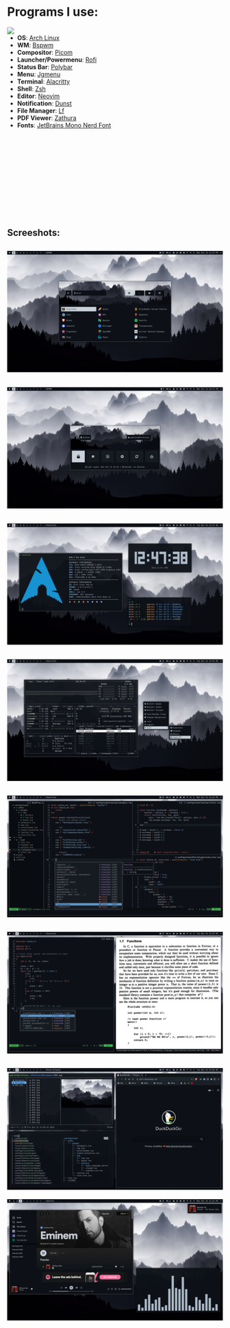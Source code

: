 # Programs I use:
<img width="590px" align="right" src=".config/bspwm/screenshots/0.png"/>

+ **OS**: [Arch Linux](https://archlinux.org/)
+ **WM**: [Bspwm](https://github.com/baskerville/bspwm)
+ **Compositor**: [Picom](https://github.com/yshui/picom)
+ **Launcher/Powermenu**: [Rofi](https://github.com/davatorium/rofi)
+ **Status Bar**: [Polybar](https://github.com/polybar/polybar)
+ **Menu**: [Jgmenu](https://github.com/jgmenu/jgmenu)
+ **Terminal**: [Alacritty](https://github.com/alacritty/alacritty)
+ **Shell**: [Zsh](https://www.zsh.org/)
+ **Editor**: [Neovim](https://github.com/neovim/neovim)
+ **Notification**: [Dunst](https://github.com/dunst-project/dunst)
+ **File Manager**: [Lf](https://github.com/gokcehan/lf)
+ **PDF Viewer**: [Zathura](https://github.com/pwmt/zathura)
+ **Fonts**: [JetBrains Mono Nerd Font](https://github.com/JetBrains/JetBrainsMono)
<br/>
<br/>
<br/>
<br/>
<br/>
<br/>
<br/>
<br/>
<br/>
<br/>
<br/>

## Screeshots:
![img](.config/bspwm/screenshots/1.png)
---
![img](.config/bspwm/screenshots/2.png)
---
![img](.config/bspwm/screenshots/3.png)
---
![img](.config/bspwm/screenshots/4.png)
---
![img](.config/bspwm/screenshots/5.png)
---
![img](.config/bspwm/screenshots/6.png)
---
![img](.config/bspwm/screenshots/7.png)
---
![img](.config/bspwm/screenshots/8.png)
